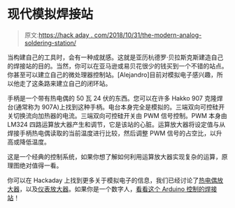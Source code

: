 # 现代模拟焊接站

> 原文:[https://hack aday . com/2018/10/31/the-modern-analog-soldering-station/](https://hackaday.com/2018/10/31/the-modern-analog-soldering-station/)

当构建自己的工具时，会有一种成就感。这就是亚历杭德罗·贝拉斯克斯建造自己的焊接站的目的。当然，你可以在亚马逊或易贝花很少的钱买到一个不错的站点。你甚至可以建立自己的微处理器控制站。[Alejandro]目前对模拟电子感兴趣，所以他走了这条路来建立自己的闭环站。

手柄是一个带有热电偶的 50 瓦 24 伏的东西。您可以在许多 Hakko 907 克隆焊台(通常称为 907A)上找到这种手柄。电台本身完全是模拟的。三端双向可控硅开关切换流向加热器的电流。三端双向可控硅开关由 PWM 信号控制。PWM 本身由 LM324 四路运算放大器产生和调节，它是该站的心脏。运算放大器将设定值与从焊接手柄热电偶读取的当前温度进行比较，然后调整 PWM 信号的占空比，以升高或降低温度。

这是一个经典的控制系统，如果你想了解如何利用运算放大器实现复杂的运算，原理图绝对值得一看。

你可以在 Hackaday 上找到更多关于模拟电子的信息，我们已经讨论了[热电偶放大器](https://hackaday.com/2015/04/06/how-to-build-a-thermocouple-amplifier/)，以及[仪表放大器](https://hackaday.com/2015/03/16/instrumentation-amplifiers-and-how-to-measure-miniscule-change/)。如果你是一个数字人，[看看这个 Arduino 控制的焊接站](https://hackaday.com/2018/09/22/diy-arduino-soldering-iron-hits-version-2-0/)！